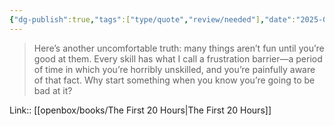 ```yaml
---
{"dg-publish":true,"tags":["type/quote","review/needed"],"date":"2025-03-07T12:23:05+03:00","title":"many things are not fun until you are good at it","permalink":"/wiki/mine/quotes/202503071223/","dgPassFrontmatter":true}
---
```



> Here’s another uncomfortable truth: many things aren’t fun until you’re good at them. Every skill has what I call a frustration barrier—a period of time in which you’re horribly unskilled, and you’re painfully aware of that fact. Why start something when you know you’re going to be bad at it?

Link:: [[openbox/books/The First 20 Hours|The First 20 Hours]]

